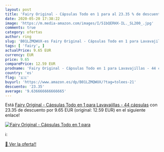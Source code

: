 ```yaml
---
layout: post
title: 'Fairy Original - Cápsulas Todo en 1 para al 23.35 % de descuento'
date: 2020-05-20 17:38:22
image: 'https://m.media-amazon.com/images/I/51bQERHX-IL._SL200_.jpg'
comments: true
category: ofertas
author: ring
slug: 'B01LZMQWUX-es Fairy Original - Cápsulas Todo en 1 para Lavavajillas - 44...'
tags: [ 'fairy', ]
actualPrice: 9.65 EUR
currency: EUR
price: 9.65
comparePrice: 12.59 EUR
prodname: 'Fairy Original - Cápsulas Todo en 1 para Lavavajillas - 44 cápsulas'
country: 'es'
flag: '🇪🇸'
buyurl: 'https://www.amazon.es/dp/B01LZMQWUX/?tag=tolees-21'
descuento: '23.35'
average: '9.636666666666665'
---
```


Está [Fairy Original - Cápsulas Todo en 1 para Lavavajillas - 44 cápsulas](https://www.amazon.es/dp/B01LZMQWUX/?tag=tolees-21) con 23.35 de descuento por 9.65 EUR (original: 12.59 EUR) en el siguiente enlace!

[![Fairy Original - Cápsulas Todo en 1 para](https://m.media-amazon.com/images/I/51bQERHX-IL._SL200_.jpg)](https://www.amazon.es/dp/B01LZMQWUX/?tag=tolees-21)

ℹ️:


[🛒 Ver la oferta!!](https://www.amazon.es/dp/B01LZMQWUX/?tag=tolees-21)
